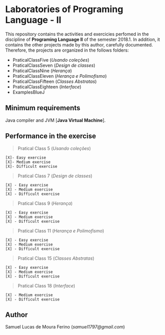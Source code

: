# Laboratories of Programing Language - II

This repository contains the activities and exercicies perfomed in the discipline of **Programing Language II** 
of the semester 2018.1. In addition, it contains the other projects made by this author,
carefully documented. Therefore, the projects are organized in the follows folders:

- PraticalClassFive		(_Usando coleções_)
- PraticalClassSeven	(_Design de classes_)
- PraticalClassNine		(_Herança_)
- PraticalClassEleven	(_Herança e Polimofismo_)
- PraticalClassFifteen  (_Classes Abstratas_)
- PraticalClassEighteen (_Interface_)
- ExamplesBlueJ

## Minimum requirements

Java compiler and JVM [**Java Virtual Machine**].

## Performance in the exercise


> Pratical Class 5		(_Usando coleções_)

	[X]- Easy exercise
	[X]- Medium exercise
	[X]- Difficult exercise

> Pratical Class 7	(_Design de classes_)

	[X] - Easy exercise
	[X] - Medium exercise
	[X] - Difficult exercise

> Pratical Class 9		(_Herança_)

	[X] - Easy exercise
	[X] - Medium exercise
	[X] - Difficult exercise

> Pratical Class 11	(_Herança e Polimofismo_)

	[X] - Easy exercise
	[X] - Medium exercise
	[X] - Difficult exercise

> Pratical Class 15  (_Classes Abstratas_)

	[X] - Easy exercise
	[X] - Medium exercise
	[X] - Difficult exercise

> Pratical Class 18 (_Interface_)

	[X] - Medium exercise
	[X] - Difficult exercise




## Author

Samuel Lucas de Moura Ferino (_samuel1797@gmail.com_)

